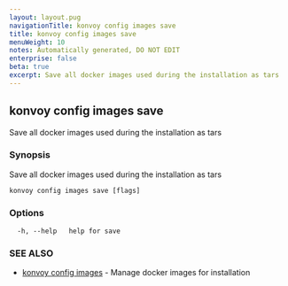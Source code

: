```yaml
---
layout: layout.pug
navigationTitle: konvoy config images save
title: konvoy config images save
menuWeight: 10
notes: Automatically generated, DO NOT EDIT
enterprise: false
beta: true
excerpt: Save all docker images used during the installation as tars
---
```


## konvoy config images save

Save all docker images used during the installation as tars

### Synopsis

Save all docker images used during the installation as tars

```
konvoy config images save [flags]
```

### Options

```
  -h, --help   help for save
```

### SEE ALSO

* [konvoy config images](../)	 - Manage docker images for installation

